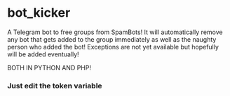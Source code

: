 # bot_kicker
A Telegram bot to free groups from SpamBots!
It will automatically remove any bot that gets added to the group immediately as well as the naughty person who added the bot!
Exceptions are not yet available but hopefully will be added eventually!

BOTH IN PYTHON AND PHP! 
### Just edit the token variable
